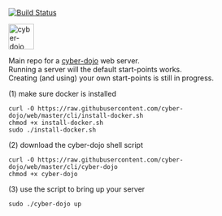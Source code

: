 [![Build Status](https://travis-ci.org/cyber-dojo/web.svg?branch=master)](https://travis-ci.org/cyber-dojo/web)

<img src="https://raw.githubusercontent.com/cyber-dojo/web/master/public/images/home_page_logo.png" alt="cyber-dojo yin/yang logo" width="50px" height="50px"/>

Main repo for a [cyber-dojo](http://cyber-dojo.org) web server.<br/>
Running a server will the default start-points works.<br/>
Creating (and using) your own start-points is still in progress.

(1) make sure docker is installed

```
curl -O https://raw.githubusercontent.com/cyber-dojo/web/master/cli/install-docker.sh
chmod +x install-docker.sh
sudo ./install-docker.sh
```

(2) download the cyber-dojo shell script

```
curl -O https://raw.githubusercontent.com/cyber-dojo/web/master/cli/cyber-dojo
chmod +x cyber-dojo
```

(3) use the script to bring up your server

```
sudo ./cyber-dojo up
```

